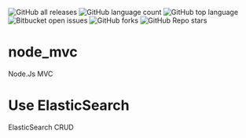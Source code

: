 

![GitHub all releases](https://img.shields.io/github/downloads/Umid-ismayilov/node_mvc/total)
![GitHub language count](https://img.shields.io/github/languages/count/Umid-ismayilov/node_mvc)
![GitHub top language](https://img.shields.io/github/languages/top/Umid-ismayilov/node_mvc?color=yellow)
![Bitbucket open issues](https://img.shields.io/bitbucket/issues/Umid-ismayilov/node_mvc)
![GitHub forks](https://img.shields.io/github/forks/Umid-ismayilov/node_mvc?style=social)
![GitHub Repo stars](https://img.shields.io/github/stars/Umid-ismayilov/node_mvc?style=social)

# node_mvc
Node.Js MVC

# Use ElasticSearch 
ElasticSearch CRUD
